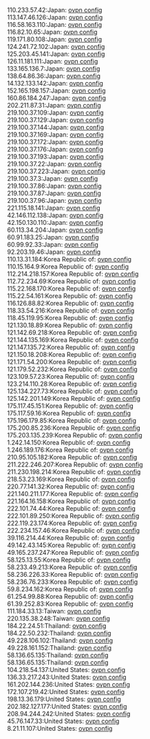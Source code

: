 110.233.57.42:Japan: [ovpn config](vpn/110_233_57_42.ovpn)  
113.147.46.126:Japan: [ovpn config](vpn/113_147_46_126.ovpn)  
116.58.163.110:Japan: [ovpn config](vpn/116_58_163_110.ovpn)  
116.82.10.65:Japan: [ovpn config](vpn/116_82_10_65.ovpn)  
119.171.80.108:Japan: [ovpn config](vpn/119_171_80_108.ovpn)  
124.241.72.102:Japan: [ovpn config](vpn/124_241_72_102.ovpn)  
125.203.45.141:Japan: [ovpn config](vpn/125_203_45_141.ovpn)  
126.11.181.111:Japan: [ovpn config](vpn/126_11_181_111.ovpn)  
133.165.136.7:Japan: [ovpn config](vpn/133_165_136_7.ovpn)  
138.64.86.36:Japan: [ovpn config](vpn/138_64_86_36.ovpn)  
14.132.133.142:Japan: [ovpn config](vpn/14_132_133_142.ovpn)  
152.165.198.157:Japan: [ovpn config](vpn/152_165_198_157.ovpn)  
160.86.184.247:Japan: [ovpn config](vpn/160_86_184_247.ovpn)  
202.211.87.31:Japan: [ovpn config](vpn/202_211_87_31.ovpn)  
219.100.37.109:Japan: [ovpn config](vpn/219_100_37_109.ovpn)  
219.100.37.129:Japan: [ovpn config](vpn/219_100_37_129.ovpn)  
219.100.37.144:Japan: [ovpn config](vpn/219_100_37_144.ovpn)  
219.100.37.169:Japan: [ovpn config](vpn/219_100_37_169.ovpn)  
219.100.37.172:Japan: [ovpn config](vpn/219_100_37_172.ovpn)  
219.100.37.176:Japan: [ovpn config](vpn/219_100_37_176.ovpn)  
219.100.37.193:Japan: [ovpn config](vpn/219_100_37_193.ovpn)  
219.100.37.22:Japan: [ovpn config](vpn/219_100_37_22.ovpn)  
219.100.37.223:Japan: [ovpn config](vpn/219_100_37_223.ovpn)  
219.100.37.3:Japan: [ovpn config](vpn/219_100_37_3.ovpn)  
219.100.37.86:Japan: [ovpn config](vpn/219_100_37_86.ovpn)  
219.100.37.87:Japan: [ovpn config](vpn/219_100_37_87.ovpn)  
219.100.37.96:Japan: [ovpn config](vpn/219_100_37_96.ovpn)  
221.115.18.141:Japan: [ovpn config](vpn/221_115_18_141.ovpn)  
42.146.112.138:Japan: [ovpn config](vpn/42_146_112_138.ovpn)  
42.150.130.110:Japan: [ovpn config](vpn/42_150_130_110.ovpn)  
60.113.34.204:Japan: [ovpn config](vpn/60_113_34_204.ovpn)  
60.91.183.25:Japan: [ovpn config](vpn/60_91_183_25.ovpn)  
60.99.92.33:Japan: [ovpn config](vpn/60_99_92_33.ovpn)  
92.203.19.46:Japan: [ovpn config](vpn/92_203_19_46.ovpn)  
110.13.31.184:Korea Republic of: [ovpn config](vpn/110_13_31_184.ovpn)  
110.15.164.9:Korea Republic of: [ovpn config](vpn/110_15_164_9.ovpn)  
112.214.218.157:Korea Republic of: [ovpn config](vpn/112_214_218_157.ovpn)  
112.72.234.69:Korea Republic of: [ovpn config](vpn/112_72_234_69.ovpn)  
115.22.168.170:Korea Republic of: [ovpn config](vpn/115_22_168_170.ovpn)  
115.22.54.161:Korea Republic of: [ovpn config](vpn/115_22_54_161.ovpn)  
116.126.88.82:Korea Republic of: [ovpn config](vpn/116_126_88_82.ovpn)  
118.33.54.216:Korea Republic of: [ovpn config](vpn/118_33_54_216.ovpn)  
118.45.119.95:Korea Republic of: [ovpn config](vpn/118_45_119_95.ovpn)  
121.130.18.89:Korea Republic of: [ovpn config](vpn/121_130_18_89.ovpn)  
121.142.69.218:Korea Republic of: [ovpn config](vpn/121_142_69_218.ovpn)  
121.144.135.169:Korea Republic of: [ovpn config](vpn/121_144_135_169.ovpn)  
121.147.135.72:Korea Republic of: [ovpn config](vpn/121_147_135_72.ovpn)  
121.150.18.208:Korea Republic of: [ovpn config](vpn/121_150_18_208.ovpn)  
121.171.54.200:Korea Republic of: [ovpn config](vpn/121_171_54_200.ovpn)  
121.179.52.232:Korea Republic of: [ovpn config](vpn/121_179_52_232.ovpn)  
123.109.57.23:Korea Republic of: [ovpn config](vpn/123_109_57_23.ovpn)  
123.214.110.28:Korea Republic of: [ovpn config](vpn/123_214_110_28.ovpn)  
125.134.227.73:Korea Republic of: [ovpn config](vpn/125_134_227_73.ovpn)  
125.142.201.149:Korea Republic of: [ovpn config](vpn/125_142_201_149.ovpn)  
175.117.45.151:Korea Republic of: [ovpn config](vpn/175_117_45_151.ovpn)  
175.117.59.16:Korea Republic of: [ovpn config](vpn/175_117_59_16.ovpn)  
175.196.179.85:Korea Republic of: [ovpn config](vpn/175_196_179_85.ovpn)  
175.200.85.236:Korea Republic of: [ovpn config](vpn/175_200_85_236.ovpn)  
175.203.135.239:Korea Republic of: [ovpn config](vpn/175_203_135_239.ovpn)  
1.242.14.150:Korea Republic of: [ovpn config](vpn/1_242_14_150.ovpn)  
1.246.189.176:Korea Republic of: [ovpn config](vpn/1_246_189_176.ovpn)  
210.95.105.182:Korea Republic of: [ovpn config](vpn/210_95_105_182.ovpn)  
211.222.246.207:Korea Republic of: [ovpn config](vpn/211_222_246_207.ovpn)  
211.230.198.214:Korea Republic of: [ovpn config](vpn/211_230_198_214.ovpn)  
218.53.23.169:Korea Republic of: [ovpn config](vpn/218_53_23_169.ovpn)  
220.77.141.32:Korea Republic of: [ovpn config](vpn/220_77_141_32.ovpn)  
221.140.211.177:Korea Republic of: [ovpn config](vpn/221_140_211_177.ovpn)  
221.164.16.158:Korea Republic of: [ovpn config](vpn/221_164_16_158.ovpn)  
222.101.74.44:Korea Republic of: [ovpn config](vpn/222_101_74_44.ovpn)  
222.101.89.250:Korea Republic of: [ovpn config](vpn/222_101_89_250.ovpn)  
222.119.23.174:Korea Republic of: [ovpn config](vpn/222_119_23_174.ovpn)  
222.234.157.46:Korea Republic of: [ovpn config](vpn/222_234_157_46.ovpn)  
39.116.214.44:Korea Republic of: [ovpn config](vpn/39_116_214_44.ovpn)  
49.142.43.145:Korea Republic of: [ovpn config](vpn/49_142_43_145.ovpn)  
49.165.237.247:Korea Republic of: [ovpn config](vpn/49_165_237_247.ovpn)  
58.125.13.55:Korea Republic of: [ovpn config](vpn/58_125_13_55.ovpn)  
58.233.49.213:Korea Republic of: [ovpn config](vpn/58_233_49_213.ovpn)  
58.236.226.33:Korea Republic of: [ovpn config](vpn/58_236_226_33.ovpn)  
58.236.76.233:Korea Republic of: [ovpn config](vpn/58_236_76_233.ovpn)  
59.8.234.162:Korea Republic of: [ovpn config](vpn/59_8_234_162.ovpn)  
61.254.99.88:Korea Republic of: [ovpn config](vpn/61_254_99_88.ovpn)  
61.39.252.83:Korea Republic of: [ovpn config](vpn/61_39_252_83.ovpn)  
111.184.33.13:Taiwan: [ovpn config](vpn/111_184_33_13.ovpn)  
220.135.38.248:Taiwan: [ovpn config](vpn/220_135_38_248.ovpn)  
184.22.24.51:Thailand: [ovpn config](vpn/184_22_24_51.ovpn)  
184.22.50.232:Thailand: [ovpn config](vpn/184_22_50_232.ovpn)  
49.228.106.102:Thailand: [ovpn config](vpn/49_228_106_102.ovpn)  
49.228.161.152:Thailand: [ovpn config](vpn/49_228_161_152.ovpn)  
58.136.65.135:Thailand: [ovpn config](vpn/58_136_65_135.ovpn)  
58.136.65.135:Thailand: [ovpn config](vpn/58_136_65_135.ovpn)  
104.218.54.137:United States: [ovpn config](vpn/104_218_54_137.ovpn)  
136.33.217.243:United States: [ovpn config](vpn/136_33_217_243.ovpn)  
161.202.144.236:United States: [ovpn config](vpn/161_202_144_236.ovpn)  
172.107.219.42:United States: [ovpn config](vpn/172_107_219_42.ovpn)  
198.13.36.179:United States: [ovpn config](vpn/198_13_36_179.ovpn)  
202.182.127.177:United States: [ovpn config](vpn/202_182_127_177.ovpn)  
208.94.244.242:United States: [ovpn config](vpn/208_94_244_242.ovpn)  
45.76.147.33:United States: [ovpn config](vpn/45_76_147_33.ovpn)  
8.21.11.107:United States: [ovpn config](vpn/8_21_11_107.ovpn)  
